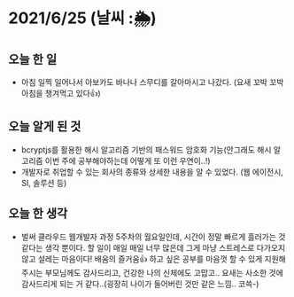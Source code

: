 # 2021/6/25 (날씨 :🌦)

## 오늘 한 일
- 아침 일찍 일어나서 아보카도 바나나 스무디를 갈아마시고 나갔다. (요새 꼬박 꼬박 아침을 챙겨먹고 있다👍)

## 오늘 알게 된 것
- bcryptjs를 활용한 해시 알고리즘 기반의 패스워드 암호화 기능(안그래도 해시 알고리즘 이번 주에 공부해야하는데 어떻게 또 이런 우연이..!)
- 개발자로 취업할 수 있는 회사의 종류와 상세한 내용을 알 수 있었다. (웹 에이전시, SI, 솔루션 등)

## 오늘 한 생각
- 벌써 클라우드 웹개발자 과정 5주차의 월요일인데, 시간이 정말 빠르게 흘러가는 것 같다는 생각 뿐이다. 할 일이 매일 매일 너무 많은데 그게 마냥 스트레스로 다가오지 않고 설레는 마음이다! 배움의 즐거움👍 하고 싶은 공부를 마음껏 할 수 있게 지원해주시는 부모님께도 감사드리고, 건강한 나의 신체에도 고맙고.. 요새는 사소한 것에 감사드리게 되는 거 같다..(굉장히 나이가 들어버린 것만 같은 느낌.. 코쓱-)
